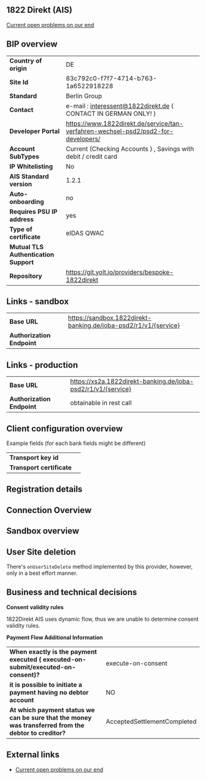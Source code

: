 ## 1822 Direkt (AIS)
[Current open problems on our end][1]

## BIP overview

|                                       |                                                                                   |
|---------------------------------------|-----------------------------------------------------------------------------------|
| **Country of origin**                 | DE                                                                                | 
| **Site Id**                           | 83c792c0-f7f7-4714-b763-1a6522918228                                              |
| **Standard**                          | Berlin Group                                                                      |
| **Contact**                           | e-mail : interessent@1822direkt.de ( CONTACT IN GERMAN ONLY! )                    |
| **Developer Portal**                  | https://www.1822direkt.de/service/tan-verfahren-wechsel-psd2/psd2-for-developers/ | 
| **Account SubTypes**                  | Current (Checking Accounts ) , Savings with debit / credit card                   |
| **IP Whitelisting**                   | No                                                                                |
| **AIS Standard version**              | 1.2.1                                                                             |
| **Auto-onboarding**                   | no                                                                                |
| **Requires PSU IP address**           | yes                                                                               |
| **Type of certificate**               | eIDAS QWAC                                                                        |
| **Mutual TLS Authentication Support** |                                                                                   |
| **Repository**                        | https://git.yolt.io/providers/bespoke-1822direkt                                  |

## Links - sandbox

|                            |                                                                 |
|----------------------------|-----------------------------------------------------------------|
| **Base URL**               | https://sandbox.1822direkt-banking.de/joba-psd2/r1/v1/{service} | 
| **Authorization Endpoint** |                                                                 | 

## Links - production

|                             |                                                              |
|-----------------------------|--------------------------------------------------------------|
| **Base URL**                | https://xs2a.1822direkt-banking.de/joba-psd2/r1/v1/{service} | 
| **Authorization Endpoint**  | obtainable in rest call                                      |

## Client configuration overview
Example fields (for each bank fields might be different)

|                           |     |
|---------------------------|-----|
| **Transport key id**      |     |
| **Transport certificate** |     |

## Registration details

## Connection Overview

## Sandbox overview

## User Site deletion
There's `onUserSiteDelete` method implemented by this provider, however, only in a best effort manner.

## Business and technical decisions

**Consent validity rules**

1822Direkt AIS uses dynamic flow, thus we are unable to determine consent validity rules.

**Payment Flow Additional Information**

|                                                                                                        |                             |
|--------------------------------------------------------------------------------------------------------|-----------------------------|
| **When exactly is the payment executed ( executed-on-submit/executed-on-consent)?**                    | execute-on-consent          |
| **it is possible to initiate a payment having no debtor account**                                      | NO                          |
| **At which payment status we can be sure that the money was transferred from the debtor to creditor?** | AcceptedSettlementCompleted |

## External links
* [Current open problems on our end][1]

[1]: <https://yolt.atlassian.net/issues/?jql=project%20%3D%20%22C4PO%22%20AND%20component%20%3D%20%20AND%20status%20!%3D%20Done%20AND%20Resolution%20%3D%20Unresolved%20ORDER%20BY%20status%201822%20Direkt>
